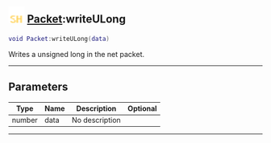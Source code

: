 ## <img src="../../.gitbook/assets/shared.png" width="32" height="32" /> [Packet](../packet/README.md):writeULong

```lua
void Packet:writeULong(data)
```

Writes a unsigned long in the net packet.<br>

-----------------
## Parameters

| Type   | Name | Description | Optional |
| ------ | ---- | ----------- | -------: |
| number | data | No description |  |


--------